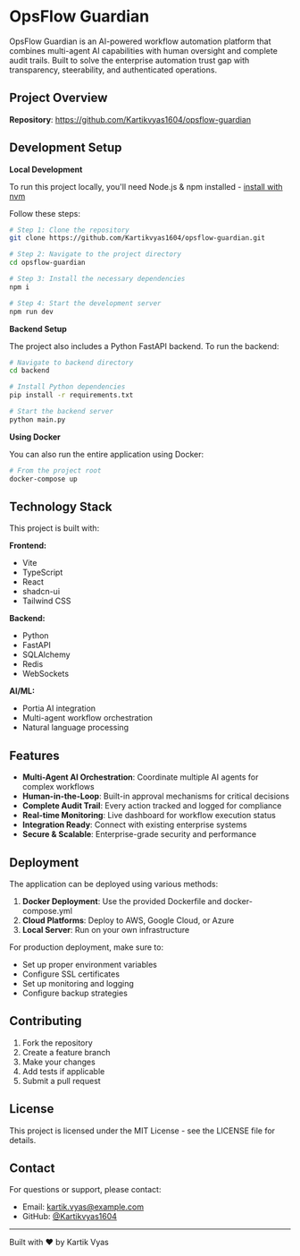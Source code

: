 # OpsFlow Guardian

OpsFlow Guardian is an AI-powered workflow automation platform that combines multi-agent AI capabilities with human oversight and complete audit trails. Built to solve the enterprise automation trust gap with transparency, steerability, and authenticated operations.

## Project Overview

**Repository**: https://github.com/Kartikvyas1604/opsflow-guardian

## Development Setup

**Local Development**

To run this project locally, you'll need Node.js & npm installed - [install with nvm](https://github.com/nvm-sh/nvm#installing-and-updating)

Follow these steps:

```sh
# Step 1: Clone the repository
git clone https://github.com/Kartikvyas1604/opsflow-guardian.git

# Step 2: Navigate to the project directory
cd opsflow-guardian

# Step 3: Install the necessary dependencies
npm i

# Step 4: Start the development server
npm run dev
```

**Backend Setup**

The project also includes a Python FastAPI backend. To run the backend:

```sh
# Navigate to backend directory
cd backend

# Install Python dependencies
pip install -r requirements.txt

# Start the backend server
python main.py
```

**Using Docker**

You can also run the entire application using Docker:

```sh
# From the project root
docker-compose up
```

## Technology Stack

This project is built with:

**Frontend:**
- Vite
- TypeScript
- React
- shadcn-ui
- Tailwind CSS

**Backend:**
- Python
- FastAPI
- SQLAlchemy
- Redis
- WebSockets

**AI/ML:**
- Portia AI integration
- Multi-agent workflow orchestration
- Natural language processing

## Features

- **Multi-Agent AI Orchestration**: Coordinate multiple AI agents for complex workflows
- **Human-in-the-Loop**: Built-in approval mechanisms for critical decisions
- **Complete Audit Trail**: Every action tracked and logged for compliance
- **Real-time Monitoring**: Live dashboard for workflow execution status
- **Integration Ready**: Connect with existing enterprise systems
- **Secure & Scalable**: Enterprise-grade security and performance

## Deployment

The application can be deployed using various methods:

1. **Docker Deployment**: Use the provided Dockerfile and docker-compose.yml
2. **Cloud Platforms**: Deploy to AWS, Google Cloud, or Azure
3. **Local Server**: Run on your own infrastructure

For production deployment, make sure to:
- Set up proper environment variables
- Configure SSL certificates
- Set up monitoring and logging
- Configure backup strategies

## Contributing

1. Fork the repository
2. Create a feature branch
3. Make your changes
4. Add tests if applicable
5. Submit a pull request

## License

This project is licensed under the MIT License - see the LICENSE file for details.

## Contact

For questions or support, please contact:
- Email: kartik.vyas@example.com
- GitHub: [@Kartikvyas1604](https://github.com/Kartikvyas1604)

---

Built with ❤️ by Kartik Vyas
